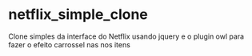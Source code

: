 # netflix_simple_clone
Clone simples da interface do Netflix usando jquery e o plugin owl para fazer o efeito carrossel nas nos itens
